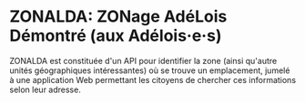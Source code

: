 ZONALDA: ZONage AdéLois Démontré (aux Adélois·e·s)
==================================================

ZONALDA est constituée d'un API pour identifier la zone (ainsi
qu'autre unités géographiques intéressantes) où se trouve un
emplacement, jumelé à une application Web permettant les citoyens de
chercher ces informations selon leur adresse.

